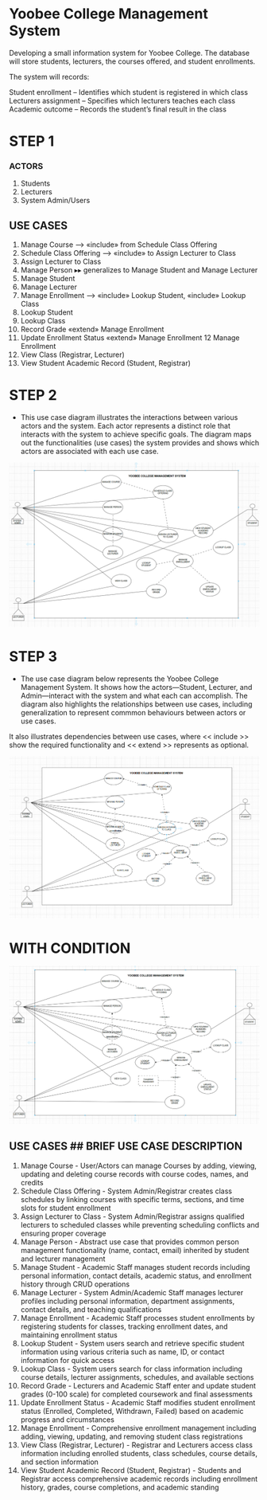 #  Yoobee College Management System
Developing a small information system for Yoobee College. The database will store students, lecturers, the courses offered, and student enrollments.

The system will records:

Student enrollment – Identifies which student is registered in which class
Lecturers assignment – Specifies which lecturers teaches each class
Academic outcome – Records the student’s final result in the class


# STEP 1

### ACTORS
1. Students
2. Lecturers
3. System Admin/Users


## USE CASES
1. Manage Course ⟶ «include» from Schedule Class Offering
2. Schedule Class Offering ⟶ «include» to Assign Lecturer to Class
3. Assign Lecturer to Class
4. Manage Person ▸▸ generalizes to Manage Student and Manage Lecturer
5. Manage Student  
6. Manage Lecturer
7. Manage Enrollment ⟶ «include» Lookup Student, «include» Lookup Class
8. Lookup Student
9. Lookup Class
10. Record Grade «extend» Manage Enrollment
11. Update Enrollment Status «extend» Manage Enrollment
12  Manage Enrollment
13. View Class (Registrar, Lecturer)
14. View Student Academic Record (Student, Registrar)




# STEP 2

- This use case diagram illustrates the interactions between various actors and the system. Each actor represents a distinct role that interacts with the system to achieve specific goals. The diagram maps out the functionalities (use cases) the system provides and shows which actors are associated with each use case.

![Yoobee College Database Schema](2_usecase_diagram.png)

# STEP 3
- The use case diagram below represents the Yoobee College Management System. It shows how the actors—Student, Lecturer, and Admin—interact with the system and what each can accomplish. The diagram also highlights the relationships between use cases, including generalization to represent commmon behaviours between actors or use cases.

It also illustrates dependencies between use cases, where << include >> show the required functionality and << extend >> represents as optional. 
 
![Yoobee College Database Schema](3_usecase_diagram.png)



# WITH CONDITION
![Yoobee College Database Schema](4_usecase_diagram_with_condition.png)


## USE CASES ##                                               BRIEF USE CASE  DESCRIPTION
1. Manage Course                                            - User/Actors can manage Courses by adding, viewing, updating and deleting course records with course codes, names, and credits
2. Schedule Class Offering                                  - System Admin/Registrar creates class schedules by linking courses with specific terms, sections, and time slots for student enrollment
3. Assign Lecturer to Class                                 - System Admin/Registrar assigns qualified lecturers to scheduled classes while preventing scheduling conflicts and ensuring proper coverage
4. Manage Person                                            - Abstract use case that provides common person management functionality (name, contact, email) inherited by student and lecturer management
5. Manage Student                                           - Academic Staff manages student records including personal information, contact details, academic status, and enrollment history through CRUD operations
6. Manage Lecturer                                          - System Admin/Academic Staff manages lecturer profiles including personal information, department assignments, contact details, and teaching qualifications
7. Manage Enrollment                                        - Academic Staff processes student enrollments by registering students for classes, tracking enrollment dates, and maintaining enrollment status
8. Lookup Student                                           - System users search and retrieve specific student information using various criteria such as name, ID, or contact information for quick access
9. Lookup Class                                             - System users search for class information including course details, lecturer assignments, schedules, and available sections
10. Record Grade                                            - Lecturers and Academic Staff enter and update student grades (0-100 scale) for completed coursework and final assessments
11. Update Enrollment Status                                - Academic Staff modifies student enrollment status (Enrolled, Completed, Withdrawn, Failed) based on academic progress and circumstances
12. Manage Enrollment                                       - Comprehensive enrollment management including adding, viewing, updating, and removing student class registrations
13. View Class (Registrar, Lecturer)                       - Registrar and Lecturers access class information including enrolled students, class schedules, course details, and section information
14. View Student Academic Record (Student, Registrar)      - Students and Registrar access comprehensive academic records including enrollment history, grades, course completions, and academic standing